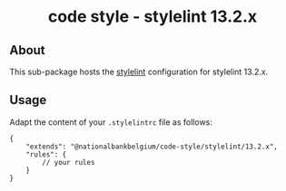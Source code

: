 <h1 align="center">
   code style - stylelint 13.2.x
</h1>

## About

This sub-package hosts the [stylelint](https://stylelint.io) configuration for stylelint 13.2.x.

## Usage

Adapt the content of your `.stylelintrc` file as follows:

```text
{
	"extends": "@nationalbankbelgium/code-style/stylelint/13.2.x",
	"rules": {
		// your rules
	}
}
```
